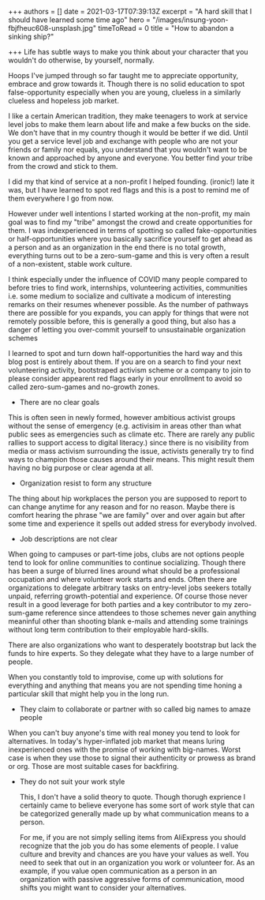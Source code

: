 +++
authors = []
date = 2021-03-17T07:39:13Z
excerpt = "A hard skill that I should have learned some time ago"
hero = "/images/insung-yoon-fbjfheuc608-unsplash.jpg"
timeToRead = 0
title = "How to abandon a sinking ship?"

+++
Life has subtle ways to make you think about your character that you wouldn't do otherwise, by yourself, normally.

Hoops I've jumped through so far taught me to appreciate opportunity, embrace and grow towards it. Though there is no solid education to spot false-opportunity especially when you are young, clueless in a similarly clueless and hopeless job market.

I like a certain American tradition, they make teenagers to work at service level jobs to make them learn about life and make a few bucks on the side. We don't have that in my country though it would be better if we did. Until you get a service level job and exchange with people who are not your friends or family nor equals, you understand that you wouldn't want to be known and approached by anyone and everyone. You better find your tribe from the crowd and stick to them.

I did my that kind of service at a non-profit I helped founding. (ironic!) late it was, but I have learned to spot red flags and this is a post to remind me of them everywhere I go from now. 

However under well intentions I started working at the non-profit, my main goal was to find my "tribe" amongst the crowd and create opportunities for them. I was indexperienced in terms of spotting so called fake-opportunities or half-opportunities where you basically sacrifice yourself to get ahead as a person and as an organization in the end there is no total growth, everything turns out to be a zero-sum-game and this is very often a result of a non-existent, stable work culture. 

I think especially under the influence of COVID many people compared to before tries to find work, internships, volunteering activities, communities i.e. some medium to socialize and cultivate a modicum of interesting remarks on their resumes whenever possible. As the number of pathways there are possible for you expands, you can apply for things that were not remotely possible before, this is generally a good thing, but also has a danger of letting you over-commit yourself to unsustainable organization schemes 

I learned to spot and turn down half-opportunities the hard way and this blog post is entirely about them. If you are on a search to find your next volunteering activity, bootstraped activism scheme or a company to join to please consider appearent red flags early in your enrollment to avoid so called zero-sum-games and no-growth zones.

* There are no clear goals

This is often seen in newly formed, however ambitious activist groups without the sense of emergency (e.g. activisim in areas other than what public sees as emergencies such as climate etc. There are rarely any public rallies to support access to digital literacy.) since there is no visibility from media or mass activism surrounding the issue, activists generally try to find ways to champion those causes around their means. This might result them having no big purpose or clear agenda at all.

* Organization resist to form any structure

The thing about hip workplaces the person you are supposed to report to can change anytime for any reason and for no reason. Maybe there is comfort hearing the phrase "we are family" over and over again but after some time and experience it spells out added stress for everybody involved.

* Job descriptions are not clear

When going to campuses or part-time jobs, clubs are not options people tend to look for online communities to continue socializing. Though there has been a surge of blurred lines around what should be a professional occupation and where volunteer work starts and ends. Often there are organizations to delegate arbitrary tasks on entry-level jobs seekers totally unpaid, referring growth-potential and experience. Of course those never result in a good leverage for both parties and a key contributor to my zero-sum-game reference since attendees to those schemes never gain anything meaninful other than shooting blank e-mails and attending some trainings without long term contribution to their employable hard-skills.

There are also organizations who want to desperately bootstrap but lack the funds to hire experts. So they delegate what they have to a large number of people.

When you constantly told to improvise, come up with solutions for everything and anything that means you are not spending time honing a particular skill that might help you in the long run.

* They claim to collaborate or partner with so called big names to amaze people

When you can't buy anyone's time with real money you tend to look for alternatives. In today's hyper-inflated job market that means luring inexperienced ones with the promise of working with big-names. Worst case is when they use those to signal their authenticity or prowess as brand or org. Those are most suitable cases for backfiring.

* They do not suit your work style

  This, I don't have a solid theory to quote. Though thorugh exprience I certainly came to believe everyone has some sort of work style that can be categorized generally made up  by what communication means to a person.

  For me, if you are not simply selling items from AliExpress you should recognize that the job you do has some elements of people. I value culture and brevity and chances are you have your values as well. You need to seek that out in an organization you work or volunteer for. As an example, if you value open communication as a person in an organization with passive aggressive forms of communication, mood shifts you might want to consider your alternatives.